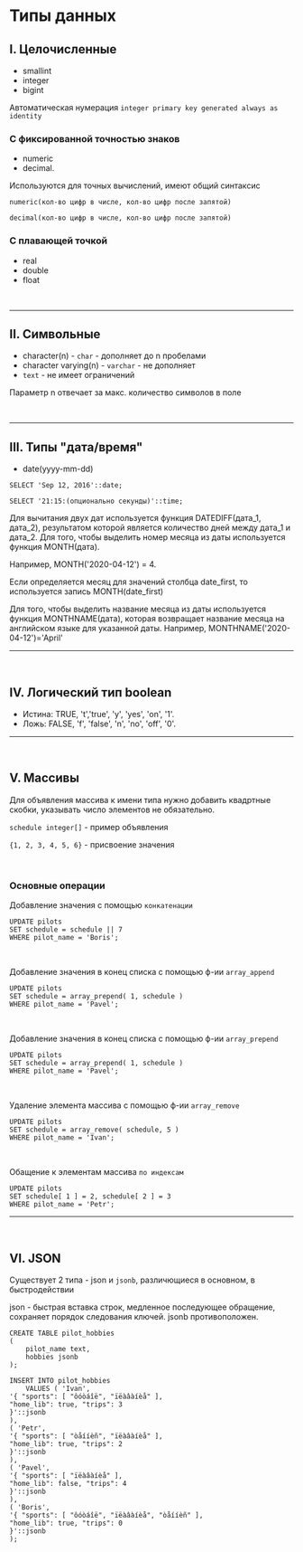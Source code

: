 # Типы данных
## I. Целочисленные
- smallint
- integer
- bigint

Автоматическая нумерация `integer primary key generated always as identity`

### C фиксированной точностью знаков
- numeric
- decimal.

Используются для точных вычислений, имеют общий синтаксис
```
numeric(кол-во цифр в числе, кол-во цифр после запятой)

decimal(кол-во цифр в числе, кол-во цифр после запятой)
```
### С плавающей точкой
- real
- double
- float

<br>

---
## II. Символьные

- character(n) - `char` - дополняет до n пробелами
- character varying(n) - `varchar` - не дополняет
- `text` - не имеет ограничений

Параметр n отвечает за макс. количество символов в поле

<br>

---

## III. Типы "дата/время"
- date(yyyy-mm-dd)
```
SELECT 'Sep 12, 2016'::date;
```
```
SELECT '21:15:(опционально секунды)'::time;
```
Для вычитания двух дат используется функция DATEDIFF(дата_1, дата_2), результатом которой является количество дней между дата_1 и дата_2.
Для того, чтобы выделить номер месяца из даты используется функция MONTH(дата).

Например, MONTH('2020-04-12') = 4.

Если определяется месяц для  значений столбца date_first, то используется запись MONTH(date_first)

Для того, чтобы выделить название месяца из даты используется функция MONTHNAME(дата), которая возвращает название месяца на английском языке для указанной даты. Например, MONTHNAME('2020-04-12')='April'

---

<br>

## IV. Логический тип boolean
- Истина: TRUE, 't','true', 'y', 'yes', 'on', '1'.
- Ложь: FALSE, 'f', 'false', 'n', 'no', 'off', '0'.

---

<br>

## V. Массивы

Для объявления массива к имени типа нужно добавить квадртные скобки, указывать число элементов не обязательно.

`schedule integer[]` - пример объявления

`{1, 2, 3, 4, 5, 6}` - присвоение значения

<br>

### Основные операции

Добавление значения с помощью `конкатенации`
```
UPDATE pilots
SET schedule = schedule || 7
WHERE pilot_name = 'Boris';
```

<br>

Добавление значения в конец списка с помощью ф-ии `array_append`

```
UPDATE pilots
SET schedule = array_prepend( 1, schedule )
WHERE pilot_name = 'Pavel';
```

<br>

Добавление значения в конец списка с помощью ф-ии `array_prepend`

```
UPDATE pilots
SET schedule = array_prepend( 1, schedule )
WHERE pilot_name = 'Pavel';
```

<br>

Удаление элемента массива с помощью ф-ии `array_remove`

```
UPDATE pilots
SET schedule = array_remove( schedule, 5 )
WHERE pilot_name = 'Ivan';
```

<br>

Обащение к элементам массива `по индексам`

```
UPDATE pilots
SET schedule[ 1 ] = 2, schedule[ 2 ] = 3
WHERE pilot_name = 'Petr';
```
---

<br>

## VI. JSON

Существует 2 типа - json и `jsonb`, различющиеся в основном, в быстродействии

json - быстрая вставка строк, медленное последующее обращение, сохраняет порядок следования ключей. jsonb противоположен.

```
CREATE TABLE pilot_hobbies
(
    pilot_name text,
    hobbies jsonb
);

INSERT INTO pilot_hobbies
    VALUES ( 'Ivan',
'{ "sports": [ "ôóòáîë", "ïëàâàíèå" ],
"home_lib": true, "trips": 3
}'::jsonb
),
( 'Petr',
'{ "sports": [ "òåííèñ", "ïëàâàíèå" ],
"home_lib": true, "trips": 2
}'::jsonb
),
( 'Pavel',
'{ "sports": [ "ïëàâàíèå" ],
"home_lib": false, "trips": 4
}'::jsonb
),
( 'Boris',
'{ "sports": [ "ôóòáîë", "ïëàâàíèå", "òåííèñ" ],
"home_lib": true, "trips": 0
}'::jsonb
);
```
